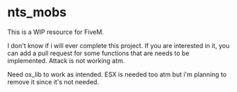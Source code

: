 # nts_mobs
This is a WIP resource for FiveM.

I don't know if i will ever complete this project. If you are interested in it, you can add a pull request for some functions that are needs to be implemented.
Attack is not working atm.

Need ox_lib to work as intended. ESX is needed too atm but i'm planning to remove it since it's not needed.
